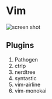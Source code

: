 # Vim 
![screen shot](https://cloud.githubusercontent.com/assets/1684999/5585916/d4e64924-90c4-11e4-9b2d-1c4caf320b82.png)


## Plugins

1. Pathogen
2. ctrlp
3. nerdtree
4. syntastic
5. vim-airline
6. vim-monokai
